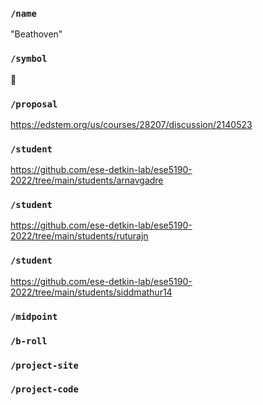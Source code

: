 ### `/name`
"Beathoven"
### `/symbol`
🎹
### `/proposal`
https://edstem.org/us/courses/28207/discussion/2140523
### `/student`
https://github.com/ese-detkin-lab/ese5190-2022/tree/main/students/arnavgadre
### `/student`
https://github.com/ese-detkin-lab/ese5190-2022/tree/main/students/ruturajn
### `/student`
https://github.com/ese-detkin-lab/ese5190-2022/tree/main/students/siddmathur14
### `/midpoint`
### `/b-roll`
### `/project-site`
### `/project-code`
